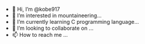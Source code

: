 - 👋 Hi, I’m @kobe917
- 👀 I’m interested in mountaineering...
- 🌱 I’m currently learning C programming language...
- 💞️ I’m looking to collaborate on ...
- 📫 How to reach me ...

<!---
kobe917/kobe917 is a ✨ special ✨ repository because its `README.md` (this file) appears on your GitHub profile.
You can click the Preview link to take a look at your changes.
--->
